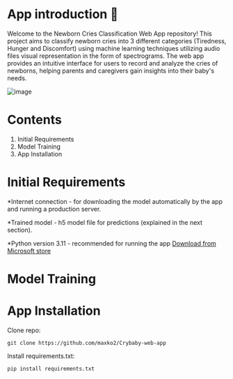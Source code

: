 # App introduction 👶
Welcome to the Newborn Cries Classification Web App repository! This project aims to classify newborn cries into 3 different categories (Tiredness, Hunger and Discomfort) using machine learning techniques utilizing audio files visual representation in the form of spectrograms. The web app provides an intuitive interface for users to record and analyze the cries of newborns, helping parents and caregivers gain insights into their baby's needs.


![image](https://github.com/maxko2/Crybaby-web-app/assets/49914498/51c0b2ef-26df-43a9-af8d-2c16cbf669c8)

# Contents
1. Initial Requirements
2. Model Training
3. App Installation

# Initial Requirements
*Internet connection - for downloading the model automatically by the app and running a production server.

*Trained model - h5 model file for predictions (explained in the next section).

*Python version 3.11 - recommended for running the app [Download from Microsoft store](https://apps.microsoft.com/store/detail/python-311/9NRWMJP3717K?hl=en-us&gl=us)


# Model Training

# App Installation
Clone repo:

    git clone https://github.com/maxko2/Crybaby-web-app
        
Install requirements.txt:

    pip install requirements.txt
   

